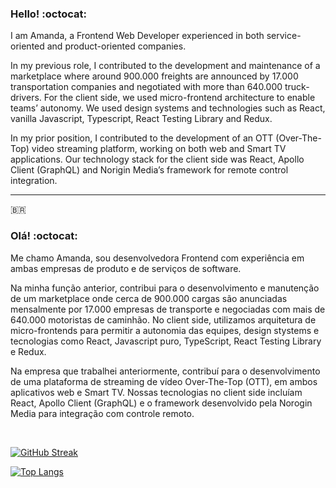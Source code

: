 ### Hello! :octocat:

I am Amanda, a Frontend Web Developer experienced in both service-oriented and product-oriented companies.

In my previous role, I contributed to the development and maintenance of a marketplace where around 900.000 freights are announced by 17.000 transportation companies and negotiated with more than 640.000 truck-drivers. For the client side, we used micro-frontend architecture to enable teams’ autonomy. We used design systems and technologies such as React, vanilla Javascript, Typescript, React Testing Library and Redux.

In my prior position, I contributed to the development of an OTT (Over-The-Top) video streaming platform, working on both web and Smart TV applications. Our technology stack for the client side was React, Apollo Client (GraphQL) and Norigin Media’s framework for remote control integration.


----
:brazil: 

### Olá! :octocat:

Me chamo Amanda, sou desenvolvedora Frontend com experiência em ambas empresas de produto e de serviços de software.

Na minha função anterior, contribui para o desenvolvimento e manutenção de um marketplace onde cerca de 900.000 cargas são anunciadas mensalmente por 17.000 empresas de transporte e negociadas com mais de 640.000 motoristas de caminhão. No client side, utilizamos arquitetura de micro-frontends para permitir a autonomia das equipes, design stystems e tecnologias como React, Javascript puro, TypeScript, React Testing Library e Redux.

Na empresa que trabalhei anteriormente, contribuí para o desenvolvimento de uma plataforma de streaming de vídeo Over-The-Top (OTT), em ambos aplicativos web e Smart TV. Nossas tecnologias no client side incluíam React, Apollo Client (GraphQL) e o framework desenvolvido pela Norogin Media para integração com controle remoto. 

<br>


[![GitHub Streak](https://github-readme-streak-stats.herokuapp.com/?user=amandie-ct&theme=dark)](https://git.io/streak-stats)

[![Top Langs](https://github-readme-stats.vercel.app/api/top-langs/?username=amandie-ct&layout=compact&theme=vision-friendly-dark&langs_count=8)](https://github.com/anuraghazra/github-readme-stats)

<!-- <iframe width="600" height="600" src="https://ionicabizau.github.io/github-profile-languages/api.html?amandie-ct" frameborder="0"></iframe> -->
  
<!--
**amandie-ct/amandie-ct** is a ✨ _special_ ✨ repository because its `README.md` (this file) appears on your GitHub profile.

Here are some ideas to get you started:

I'm Amanda, a bachelor in Psychology with a MSc in Psychobiology :brain:, and I'm pursuing a 

- 🔭 I’m currently working on ...
- 🌱 I’m currently learning ...
- 👯 I’m looking to collaborate on ...
- 🤔 I’m looking for help with ...
- 💬 Ask me about ...
- 📫 How to reach me: ...
- 😄 Pronouns: ...
- ⚡ Fun fact: ...
-->

